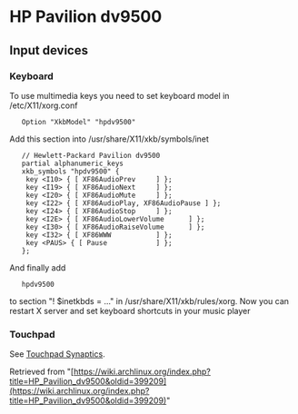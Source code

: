 # HP Pavilion dv9500

## Input devices

### Keyboard

To use multimedia keys you need to set keyboard model in /etc/X11/xorg.conf

```
   Option "XkbModel" "hpdv9500"

```

Add this section into /usr/share/X11/xkb/symbols/inet

```
   // Hewlett-Packard Pavilion dv9500
   partial alphanumeric_keys
   xkb_symbols "hpdv9500" {
    key <I10> { [ XF86AudioPrev		] };
    key <I19> { [ XF86AudioNext		] };
    key <I20> { [ XF86AudioMute		] };
    key <I22> { [ XF86AudioPlay, XF86AudioPause ] };
    key <I24> { [ XF86AudioStop		] };
    key <I2E> { [ XF86AudioLowerVolume		] };
    key <I30> { [ XF86AudioRaiseVolume		] };
    key <I32> { [ XF86WWW			] };
    key <PAUS> { [ Pause			] };
   };

```

And finally add

```
   hpdv9500

```

to section "! $inetkbds = ..." in /usr/share/X11/xkb/rules/xorg. Now you can restart X server and set keyboard shortcuts in your music player

### Touchpad

See [Touchpad Synaptics](/index.php/Touchpad_Synaptics "Touchpad Synaptics").

Retrieved from "[https://wiki.archlinux.org/index.php?title=HP_Pavilion_dv9500&oldid=399209](https://wiki.archlinux.org/index.php?title=HP_Pavilion_dv9500&oldid=399209)"